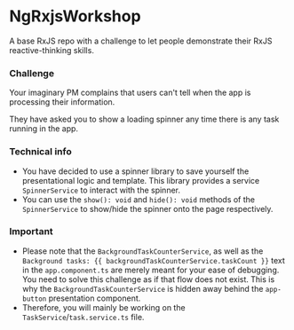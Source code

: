 # NgRxjsWorkshop

A base RxJS repo with a challenge to let people demonstrate their RxJS reactive-thinking skills.

### Challenge

Your imaginary PM complains that users can't tell when the app is processing their information.

They have asked you to show a loading spinner any time there is any task running in the app.

### Technical info

- You have decided to use a spinner library to save yourself the presentational logic and template. This library provides a service `SpinnerService` to interact with the spinner.
- You can use the `show(): void` and `hide(): void` methods of the `SpinnerService` to show/hide the spinner onto the page respectively.


### Important
- Please note that the `BackgroundTaskCounterService`, as well as the `Background tasks: {{ backgroundTaskCounterService.taskCount }}` text in the `app.component.ts` are merely meant for your ease of debugging. You need to solve this challenge as if that flow does not exist. This is why the `BackgroundTaskCounterService` is hidden away behind the `app-button` presentation component.
- Therefore, you will mainly be working on the `TaskService`/`task.service.ts` file.
